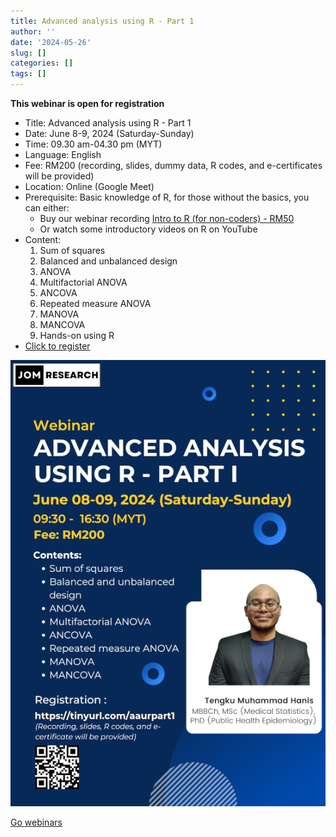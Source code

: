 ```yaml
---
title: Advanced analysis using R - Part 1
author: ''
date: '2024-05-26'
slug: []
categories: []
tags: []
---
```

**This webinar is open for registration**

- Title: Advanced analysis using R - Part 1
- Date: June 8-9, 2024 (Saturday-Sunday)
- Time: 09.30 am-04.30 pm (MYT)
- Language: English
- Fee: RM200 (recording, slides, dummy data, R codes, and e-certificates will be provided)
- Location: Online (Google Meet)
- Prerequisite: Basic knowledge of R, for those without the basics, you can either:
    - Buy our webinar recording [Intro to R (for non-coders) -  RM50](https://tinyurl.com/recordingintrotor)
    - Or watch some introductory videos on R on YouTube
- Content: 
    1. Sum of squares
    2. Balanced and unbalanced design
    3. ANOVA
    4. Multifactorial ANOVA
    5. ANCOVA
    6. Repeated measure ANOVA
    7. MANOVA
    8. MANCOVA
    9. Hands-on using R
- [Click to register](https://forms.gle/Lzdp9YYY8owEZKYS8)

![](images/Poster_35percent.png)

[Go webinars](https://jomresearch.netlify.app/webinars/)